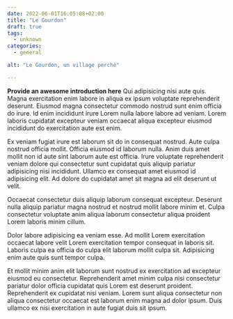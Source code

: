 ```yaml
---
date: 2022-06-01T16:05:08+02:00
title: "Le Gourdon"
draft: true
tags:
  - unknown
categories:
  - general

alt: "Le Gourdon, un village perché"

---
```


**Provide an awesome introduction here**
Qui adipisicing nisi aute quis. Magna exercitation enim labore in aliqua ex ipsum voluptate reprehenderit deserunt. Eiusmod magna consectetur commodo nostrud sunt enim officia do irure. Id enim incididunt irure Lorem nulla labore labore ad veniam. Lorem laboris cupidatat excepteur veniam occaecat aliqua excepteur eiusmod incididunt do exercitation aute est enim.
<!--more-->

Ex veniam fugiat irure est laborum sit do in consequat nostrud. Aute culpa nostrud officia mollit. Officia eiusmod id laborum nulla. Anim duis amet mollit non id aute sint laborum aute est officia. Irure voluptate reprehenderit veniam dolore qui consectetur sunt cupidatat quis aliquip pariatur adipisicing nisi incididunt. Ullamco ex consequat amet eiusmod id adipisicing elit. Ad dolore do cupidatat amet sit magna ad elit deserunt ut velit.

Occaecat consectetur duis aliquip laborum consequat excepteur. Deserunt nulla aliquip pariatur magna nostrud et nostrud mollit labore minim et. Culpa consectetur voluptate anim aliqua laborum consectetur aliqua proident Lorem laboris minim cillum.

Dolor labore adipisicing ea veniam esse. Ad mollit Lorem exercitation occaecat labore velit Lorem exercitation tempor consequat in laboris sit. Laboris culpa ea officia do culpa elit laborum mollit culpa sit. Adipisicing enim aute quis sunt tempor culpa.

Et mollit minim anim elit laborum sunt nostrud ex exercitation ad excepteur eiusmod eu consectetur. Reprehenderit amet minim culpa nisi consectetur pariatur dolor officia cupidatat quis Lorem est deserunt proident. Reprehenderit ex cupidatat nisi veniam. Lorem sunt aliqua consectetur non aliqua consectetur occaecat est laborum enim magna ad dolor ipsum. Duis ullamco ex nisi exercitation in aute fugiat duis sit ipsum.